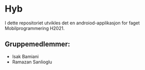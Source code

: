 # Hyb
I dette repositoriet utvikles det en androiod-applikasjon for faget Mobilprogrammering H2021.

## Gruppemedlemmer:
* Isak Bamiani
* Ramazan Sanlioglu
